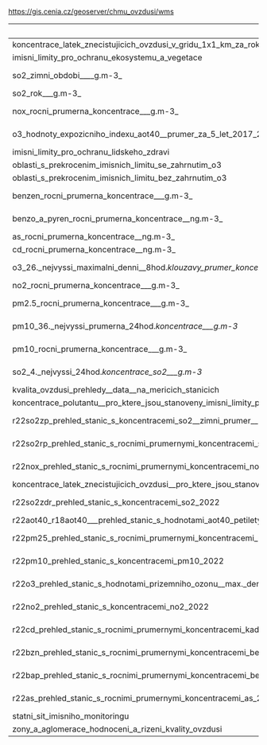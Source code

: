 https://gis.cenia.cz/geoserver/chmu_ovzdusi/wms

|Name|Title|Abstract|
|--|--|--|
|koncentrace_latek_znecistujicich_ovzdusi_v_gridu_1x1_km_za_rok_2022|Koncentrace_latek_znecistujicich_ovzdusi_v_gridu_1x1_km_za_rok_2022|Koncentrace_latek_znecistujicich_ovzdusi_v_gridu_1x1_km_za_rok_2022|
|imisni_limity_pro_ochranu_ekosystemu_a_vegetace|Imisni_limity_pro_ochranu_ekosystemu_a_vegetace|Imisni_limity_pro_ochranu_ekosystemu_a_vegetace|
|so2_zimni_obdobi____g.m-3_|SO2 – zimní období (zimní průměr) [µg.m-3]|Koncentrace látek znečišťujících ovzduší v gridu 1x1 km, rok 2022. Imisní limity pro ochranu ekosystémů a vegetace SO2 – zimní období (zimní průměr) [µg.m-3].|
|so2_rok___g.m-3_|SO2 – rok (roční průměr) [µg.m-3]|Koncentrace látek znečišťujících ovzduší v gridu 1x1 km, rok 2022. Imisní limity pro ochranu ekosystémů a vegetace SO2 – rok (roční průměr) [µg.m-3].|
|nox_rocni_prumerna_koncentrace___g.m-3_|NOx – roční průměrná koncentrace [µg.m-3]|Koncentrace látek znečišťujících ovzduší v gridu 1x1 km, rok 2022. Oblasti s překročením imisních limitů se zahrnutím O3. Imisní limity pro ochranu ekosystémů a vegetace NOx – roční průměrná koncentrace [µg.m-3].|
|o3_hodnoty_expozicniho_indexu_aot40__prumer_za_5_let_2017_2021___g.m-3_|O3 – hodnoty expozičního indexu AOT40, průměr za 5 let, 2017–2021 [µg.m-3]|Koncentrace látek znečišťujících ovzduší v gridu 1x1 km, rok 2022. Oblasti s překročením imisních limitů bez zahrnutí O3. Oblasti s překročením imisních limitů se zahrnutím O3. Imisní limity pro ochranu ekosystémů a vegetace O3 – hodnoty expozičního indexu AOT40, průměr za 5 let, 2017–2021 [µg.m-3].|
|imisni_limity_pro_ochranu_lidskeho_zdravi|Imisni_limity_pro_ochranu_lidskeho_zdravi|Imisni_limity_pro_ochranu_lidskeho_zdravi|
|oblasti_s_prekrocenim_imisnich_limitu_se_zahrnutim_o3|Oblasti s překročením imisních limitů se zahrnutím O3|Koncentrace látek znečišťujících ovzduší v gridu 1x1 km, rok 2022. Oblasti s překročením imisních limitů se zahrnutím O3.|
|oblasti_s_prekrocenim_imisnich_limitu_bez_zahrnutim_o3|Oblasti s překročením imisních limitů bez zahrnutí O3|Koncentrace látek znečišťujících ovzduší v gridu 1x1 km, rok 2022. Oblasti s překročením imisních limitů bez zahrnutí O3.|
|benzen_rocni_prumerna_koncentrace___g.m-3_|benzen – roční průměrná koncentrace [µg.m-3]|Koncentrace látek znečišťujících ovzduší v gridu 1x1 km, rok 2022. Imisní limity pro ochranu lidského zdraví benzen – roční průměrná koncentrace [µg.m-3].|
|benzo_a_pyren_rocni_prumerna_koncentrace__ng.m-3_|benzo[a]pyren – roční průměrná koncentrace [ng.m-3]|Koncentrace látek znečišťujících ovzduší v gridu 1x1 km, rok 2022. Imisní limity pro ochranu lidského zdraví benzo[a]pyren – roční průměrná koncentrace [ng.m-3].|
|as_rocni_prumerna_koncentrace__ng.m-3_|As – roční průměrná koncentrace [ng.m-3]|Koncentrace látek znečišťujících ovzduší v gridu 1x1 km, rok 2022. Imisní limity pro ochranu lidského zdraví  As – roční průměrná koncentrace [ng.m-3].|
|cd_rocni_prumerna_koncentrace__ng.m-3_|Cd – roční průměrná koncentrace [ng.m-3]|Koncentrace látek znečišťujících ovzduší v gridu 1x1 km, rok 2022. Imisní limity pro ochranu lidského zdraví Cd – roční průměrná koncentrace [ng.m-3].|
|o3_26._nejvyssi_maximalni_denni__8hod._klouzavy_prumer_koncentrace_v_prumeru_za_3_roky_2019_2021___g.m-3_|O3 – 26. nejvyšší maximální denní 8hod. klouzavý průměr koncentrace v průměru za 3 roky, 2019–2021 [µg.m-3]|Koncentrace látek znečišťujících ovzduší v gridu 1x1 km, rok 2022. Imisní limity pro ochranu lidského zdraví O3 – 26. nejvyšší maximální denní 8hod. klouzavý průměr koncentrace v průměru za 3 roky, 2019–2021 [µg.m-3].|
|no2_rocni_prumerna_koncentrace___g.m-3_|NO2 – roční průměrná koncentrace [µg.m-3]|Koncentrace látek znečišťujících ovzduší v gridu 1x1 km, rok 2022. Imisní limity pro ochranu lidského zdraví NO2 – roční průměrná koncentrace [µg.m-3].|
|pm2.5_rocni_prumerna_koncentrace___g.m-3_|PM2.5 – roční průměrná koncentrace [µg.m-3]|Koncentrace látek znečišťujících ovzduší v gridu 1x1 km, rok 2022. Imisní limity pro ochranu lidského zdraví PM2.5 – roční průměrná koncentrace [µg.m-3]|
|pm10_36._nejvyssi_prumerna_24hod._koncentrace___g.m-3_|PM10 – 36. nejvyšší průměrná 24hod. koncentrace [µg.m-3]|Koncentrace látek znečišťujících ovzduší v gridu 1x1 km, rok 2022. Imisní limity pro ochranu lidského zdraví PM10 – 36. nejvyšší průměrná 24hod. koncentrace [µg.m-3].|
|pm10_rocni_prumerna_koncentrace___g.m-3_|PM10 – roční průměrná koncentrace [µg.m-3]|Koncentrace látek znečišťujících ovzduší v gridu 1x1 km, rok 2022. Imisní limity pro ochranu lidského zdraví PM10 – roční průměrná koncentrace [µg.m-3].|
|so2_4._nejvyssi_24hod._koncentrace_so2___g.m-3_|SO2 – 4. nejvyšší 24hod. koncentrace SO2 [µg.m-3|Koncentrace látek znečišťujících ovzduší v gridu 1x1 km, rok 2022. Imisní limity pro ochranu lidského zdraví SO2 – 4. nejvyšší 24hod. koncentrace SO2 [µg.m-3].|
|kvalita_ovzdusi_prehledy__data__na_mericich_stanicich|Kvalita_ovzdusi–prehledy_(data)_na_mericich_stanicich|Kvalita_ovzdusi–prehledy_(data)_na_mericich_stanicich|
|koncentrace_polutantu__pro_ktere_jsou_stanoveny_imisni_limity_pro_ochranu_ekosystemu_a_vegetace__namerene_na_stanicich_statni_imisni_site|Koncentrace_polutantu,_pro_ktere_jsou_stanoveny_imisni_limity_pro_ochranu_ekosystemu_a_vegetace,_namerene_na_stanicich_Statni_imisni_site|Koncentrace_polutantu,_pro_ktere_jsou_stanoveny_imisni_limity_pro_ochranu_ekosystemu_a_vegetace,_namerene_na_stanicich_Statni_imisni_site|
|r22so2zp_prehled_stanic_s_koncentracemi_so2__zimni_prumer__2022|r21SO2zp – Přehled stanic s koncentracemi SO2 (zimní průměr), 2022|Koncentrace polutantů, pro které jsou stanoveny imisní limity pro ochranu ekosystémů a vegetace, naměřené na stanicích Státní imisní sítě r21SO2zp – Přehled stanic s koncentracemi SO2 (zimní průměr), 2022.|
|r22so2rp_prehled_stanic_s_rocnimi_prumernymi_koncentracemi_so2_2022|r22SO2rp – Přehled stanic s ročními průměrnými koncentracemi SO2, 2022|Koncentrace polutantů, pro které jsou stanoveny imisní limity pro ochranu ekosystémů a vegetace, naměřené na stanicích Státní imisní sítě r22SO2rp – Přehled stanic s ročními průměrnými koncentracemi SO2, 2022.|
|r22nox_prehled_stanic_s_rocnimi_prumernymi_koncentracemi_nox_2022|r22NOx – Přehled stanic s ročními průměrnými koncentracemi NOx, 2022|Koncentrace polutantů, pro které jsou stanoveny imisní limity pro ochranu ekosystémů a vegetace, naměřené na stanicích Státní imisní sítě r22NOx – Přehled stanic s ročními průměrnými koncentracemi NOx, 2022.|
|koncentrace_latek_znecistujicich_ovzdusi__pro_ktere_jsou_stanoveny_imisni_limity_pro_ochranu_lidskeho_zdravi__namerene_na_stanicich_statni_imisni_site|Koncentrace_latek_znecistujicich_ovzdusi,_pro_ktere_jsou_stanoveny_imisni_limity_pro_ochranu_lidskeho_zdravi,_namerene_na_stanicich_Statni_imisni_site|Koncentrace_latek_znecistujicich_ovzdusi,_pro_ktere_jsou_stanoveny_imisni_limity_pro_ochranu_lidskeho_zdravi,_namerene_na_stanicich_Statni_imisni_site|
|r22so2zdr_prehled_stanic_s_koncentracemi_so2_2022|r22SO2zp – Přehled stanic s koncentracemi SO2 (zimní průměr), 2022|Koncentrace polutantů, pro které jsou stanoveny imisní limity pro ochranu ekosystémů a vegetace, naměřené na stanicích Státní imisní sítě r22SO2zp – Přehled stanic s koncentracemi SO2 (zimní průměr), 2022.|
|r22aot40_r18aot40___prehled_stanic_s_hodnotami_aot40_petilety_prumer_2014_2018|r22AOT40 – Přehled stanic s hodnotami AOT40 (pětiletý průměr, 2014–2018)|Koncentrace látek znečišťujících ovzduší, pro které jsou stanoveny imisní limity pro ochranu lidského zdraví, naměřené na stanicích Státní imisní sítě.|
|r22pm25_prehled_stanic_s_rocnimi_prumernymi_koncentracemi_pm2_5_2022|r22PM25 – Přehled stanic s ročními průměrnými koncentracemi PM2,5, 2022|Koncentrace látek znečišťujících ovzduší, pro které jsou stanoveny imisní limity pro ochranu lidského zdraví, naměřené na stanicích Státní imisní sítě r22PM25 – Přehled stanic s ročními průměrnými koncentracemi PM2,5, 2022.|
|r22pm10_prehled_stanic_s_koncentracemi_pm10_2022|r22PM10 – Přehled stanic s ročními průměrnými koncentracemi PM10, 2022|Koncentrace látek znečišťujících ovzduší, pro které jsou stanoveny imisní limity pro ochranu lidského zdraví, naměřené na stanicích Státní imisní sítě r22PM10 – Přehled stanic s ročními průměrnými koncentracemi PM10, 2022.|
|r22o3_prehled_stanic_s_hodnotami_prizemniho_ozonu__max._denni_8hod__klouzavy_prumer__v_prumeru_za_3_roky__2022|r22O3 – Přehled stanic s hodnotami přízemního ozonu (max. denní 8hod. klouzavý průměr, v průměru za 3 roky), 2022|Koncentrace látek znečišťujících ovzduší, pro které jsou stanoveny imisní limity pro ochranu lidského zdraví, naměřené na stanicích Státní imisní sítě r22O3 – Přehled stanic s hodnotami přízemního ozonu (max. denní 8hod. klouzavý průměr, v průměru za 3 roky), 2022.|
|r22no2_prehled_stanic_s_koncentracemi_no2_2022|r22NO2 – Přehled stanic s koncentracemi NO2, 2022|Koncentrace látek znečišťujících ovzduší, pro které jsou stanoveny imisní limity pro ochranu lidského zdraví, naměřené na stanicích Státní imisní sítě r22NO2 – Přehled stanic s koncentracemi NO2, 2022.|
|r22cd_prehled_stanic_s_rocnimi_prumernymi_koncentracemi_kadmia_2022|r22Cd – Přehled stanic s ročními průměrnými koncentracemi kadmia, 2022|Koncentrace látek znečišťujících ovzduší, pro které jsou stanoveny imisní limity pro ochranu lidského zdraví, naměřené na stanicích Státní imisní sítě r22Cd – Přehled stanic s ročními průměrnými koncentracemi kadmia, 2022.|
|r22bzn_prehled_stanic_s_rocnimi_prumernymi_koncentracemi_benzenu_2022|r22BZN – Přehled stanic s ročními průměrnými koncentracemi benzenu, 2022|Koncentrace látek znečišťujících ovzduší, pro které jsou stanoveny imisní limity pro ochranu lidského zdraví, naměřené na stanicích Státní imisní sítě r22BZN – Přehled stanic s ročními průměrnými koncentracemi benzenu, 2022.|
|r22bap_prehled_stanic_s_rocnimi_prumernymi_koncentracemi_benzo_a_pyrenu_2022|r22BaP – Přehled stanic s ročními průměrnými koncentracemi benzo[a]pyrenu, 2022|Koncentrace látek znečišťujících ovzduší, pro které jsou stanoveny imisní limity pro ochranu lidského zdraví, naměřené na stanicích Státní imisní sítě r22BaP – Přehled stanic s ročními průměrnými koncentracemi benzo[a]pyrenu, 2022.|
|r22as_prehled_stanic_s_rocnimi_prumernymi_koncentracemi_as_2022|r22As – Přehled stanic s ročními průměrnými koncentracemi As, 2022|Koncentrace látek znečišťujících ovzduší, pro které jsou stanoveny imisní limity pro ochranu lidského zdraví, naměřené na stanicích Státní imisní sítě r22As – Přehled stanic s ročními průměrnými koncentracemi As, 2022.|
|statni_sit_imisniho_monitoringu|Státní síť imisního monitoringu|Síť imisních měřicích stanic registrovaných v databázi ISKO v roce 2022.|
|zony_a_aglomerace_hodnoceni_a_rizeni_kvality_ovzdusi|Zóny a aglomerace pro hodnocení a řízení kvality ovzduší|Vrstva zón a aglomerací pro hodnocení a řízení kvality ovzduší na území České republiky.|

